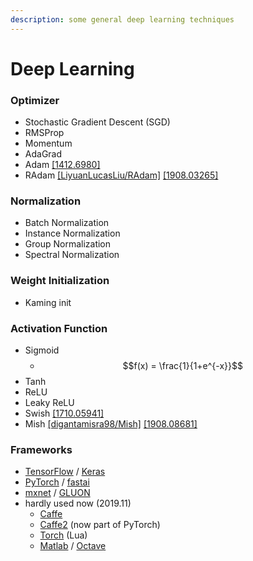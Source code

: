 ```yaml
---
description: some general deep learning techniques
---
```


# Deep Learning

### Optimizer

* Stochastic Gradient Descent \(SGD\)
* RMSProp
* Momentum
* AdaGrad
* Adam [\[1412.6980\]](https://arxiv.org/abs/1412.6980)
* RAdam [\[LiyuanLucasLiu/RAdam\]](https://github.com/LiyuanLucasLiu/RAdam) [\[1908.03265\]](https://arxiv.org/abs/1908.03265)

### Normalization

* Batch Normalization
* Instance Normalization
* Group Normalization
* Spectral Normalization

### Weight Initialization

* Kaming init

### Activation Function

* Sigmoid
  * $$f(x) = \frac{1}{1+e^{-x}}$$
* Tanh
* ReLU
* Leaky ReLU
* Swish [\[1710.05941\]](https://arxiv.org/abs/1710.05941)
* Mish [\[digantamisra98/Mish\]](https://github.com/digantamisra98/Mish) [\[1908.08681\]](https://arxiv.org/abs/1908.08681)

### Frameworks

* [TensorFlow](https://www.tensorflow.org/) / [Keras](https://keras.io/)
* [PyTorch](https://pytorch.org/) / [fastai](https://docs.fast.ai/)
* [mxnet](https://mxnet.apache.org/) / [GLUON](https://gluon.mxnet.io/)
* hardly used now \(2019.11\)
  * [Caffe](https://caffe.berkeleyvision.org/)
  * [Caffe2](https://caffe2.ai/) \(now part of PyTorch\)
  * [Torch](http://torch.ch/) \(Lua\)
  * [Matlab](https://www.mathworks.com/products/matlab.html) / [Octave](https://www.gnu.org/software/octave/)

